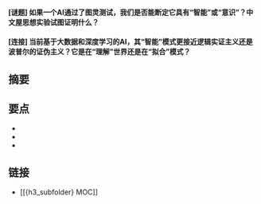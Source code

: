 #### [谜题] 如果一个AI通过了图灵测试，我们是否能断定它具有“智能”或“意识”？中文屋思想实验试图证明什么？


#### [连接] 当前基于大数据和深度学习的AI，其“智能”模式更接近逻辑实证主义还是波普尔的证伪主义？它是在“理解”世界还是在“拟合”模式？


## 摘要


## 要点

- 
- 
- 

## 链接

- [[{h3_subfolder} MOC]]
